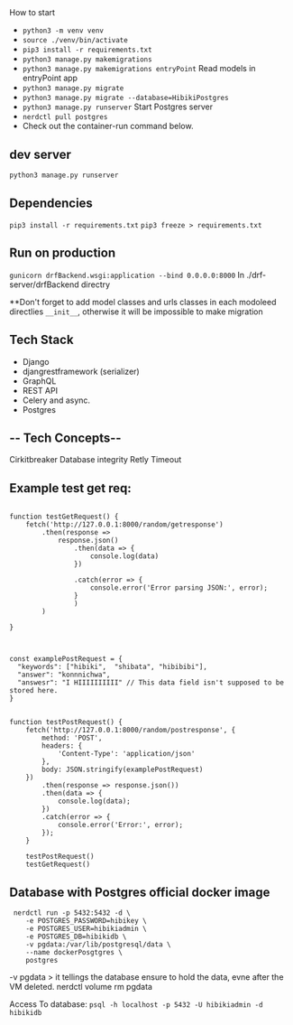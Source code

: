##
How to start
- `python3 -m venv venv`
- `source ./venv/bin/activate`
- `pip3 install -r requirements.txt`
- `python3 manage.py makemigrations`
- `python3 manage.py makemigrations entryPoint` Read models in entryPoint app
- `python3 manage.py migrate`
- `python3 manage.py migrate --database=HibikiPostgres`
- `python3 manage.py runserver`
Start Postgres server
- `nerdctl pull postgres`
- Check out the container-run command below.



## dev server
`python3 manage.py runserver`

## Dependencies
`pip3 install -r requirements.txt`
`pip3 freeze > requirements.txt`


## Run on production
`gunicorn drfBackend.wsgi:application --bind 0.0.0.0:8000`
In ./drf-server/drfBackend directry

**Don't forget to add model classes and urls classes in each modoleed directlies `__init__`, otherwise it will be impossible to make migration


## Tech Stack
* Django
* djangrestframework (serializer)
* GraphQL
* REST API
* Celery and async.
* Postgres

## -- Tech Concepts--
Cirkitbreaker
Database integrity
Retly
Timeout


## Example test get req:
```

function testGetRequest() {
    fetch('http://127.0.0.1:8000/random/getresponse')
        .then(response =>
            response.json()
                .then(data => {
                    console.log(data)
                })

                .catch(error => {
                    console.error('Error parsing JSON:', error);
                }
                )
        )

}



const examplePostRequest = {
  "keywords": ["hibiki",  "shibata", "hibibibi"],
  "answer": "konnnichwa",
  "answesr": "I HIIIIIIIIII" // This data field isn't supposed to be stored here.
}


function testPostRequest() {
    fetch('http://127.0.0.1:8000/random/postresponse', {
        method: 'POST',
        headers: {
            'Content-Type': 'application/json'
        },
        body: JSON.stringify(examplePostRequest)
    })
        .then(response => response.json())
        .then(data => {
            console.log(data);
        })
        .catch(error => {
            console.error('Error:', error);
        });
    }

    testPostRequest()
    testGetRequest()
```

## Database with Postgres official docker image
```
 nerdctl run -p 5432:5432 -d \
    -e POSTGRES_PASSWORD=hibikey \
    -e POSTGRES_USER=hibikiadmin \
    -e POSTGRES_DB=hibikidb \
    -v pgdata:/var/lib/postgresql/data \
    --name dockerPosgtgres \
    postgres
```

-v pgdata > it tellings the database ensure to hold the data, evne after the VM deleted.
nerdctl volume rm pgdata

Access To database:
`psql -h localhost -p 5432 -U hibikiadmin -d hibikidb`